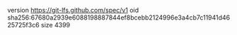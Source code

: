 version https://git-lfs.github.com/spec/v1
oid sha256:67680a2939e6088198887844ef8bcebb2124996e3a4cb7c11941d4625725f3c6
size 4399
